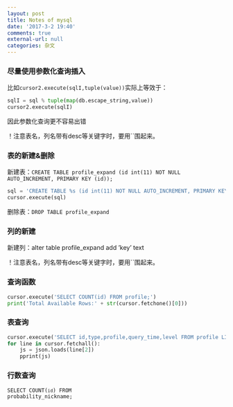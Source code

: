 ```yaml
---
layout: post
title: Notes of mysql
date: '2017-3-2 19:40'
comments: true
external-url: null
categories: 杂文
---
```

### 尽量使用参数化查询插入
比如`cursor2.execute(sqlI,tuple(value))`实际上等效于：

```python
sqlI = sql % tuple(map(db.escape_string,value))
cursor2.execute(sqlI)
```
因此参数化查询更不容易出错
<div class="alert alert-warning">
！注意表名，列名带有desc等关键字时，要用``围起来。
</div>

### 表的新建&删除
新建表：`CREATE TABLE profile_expand (id int(11) NOT NULL AUTO_INCREMENT, PRIMARY KEY (id));`

```python
sql = 'CREATE TABLE %s (id int(11) NOT NULL AUTO_INCREMENT, PRIMARY KEY (id)) CHARSET=utf8 ;'%(tableName,)
cursor.execute(sql)
```
删除表：`DROP TABLE profile_expand`

### 列的新建

新建列：$\text{alter table profile_expand add 'key' text }$
<div class="alert alert-warning">
！注意表名，列名带有desc等关键字时，要用``围起来。
</div>

### 查询函数

```python
cursor.execute('SELECT COUNT(id) FROM profile;')
print('Total Available Rows:' + str(cursor.fetchone()[0]))
```

### 表查询

```python
cursor.execute('SELECT id,type,profile,query_time,level FROM profile LIMIT 1000')
for line in cursor.fetchall():
    js = json.loads(line[2])
    pprint(js)
```

### 行数查询
<code>SELECT COUNT(`id`) FROM probability_nickname;<code>

